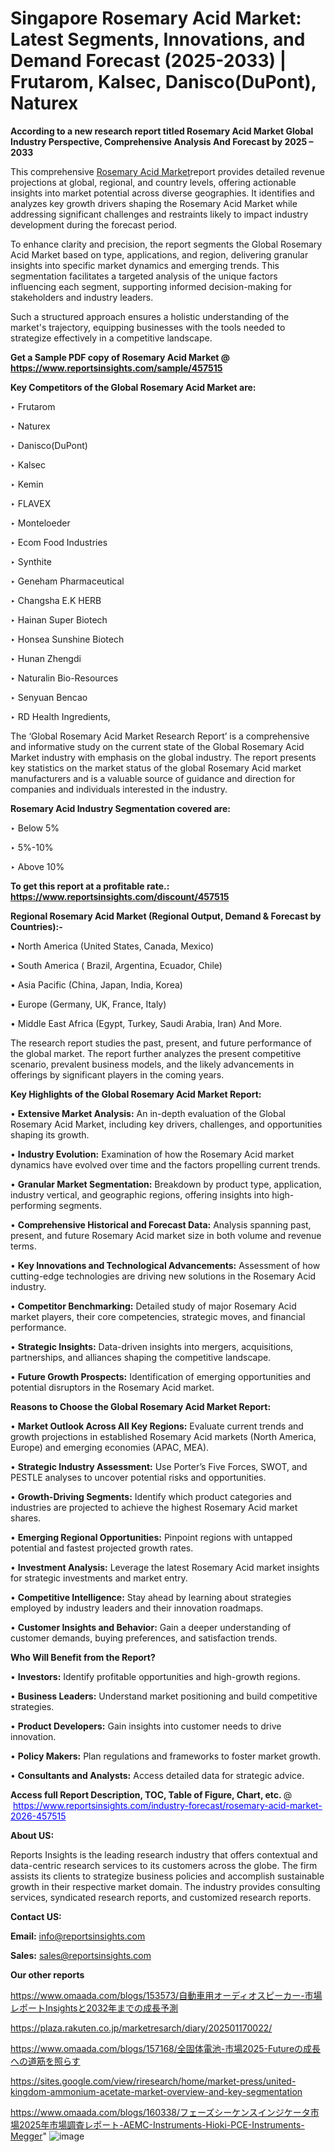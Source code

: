 # Singapore Rosemary Acid Market: Latest Segments, Innovations, and Demand Forecast (2025-2033) | Frutarom, Kalsec, Danisco(DuPont), Naturex

<strong>According to a new research report titled Rosemary Acid Market Global Industry Perspective, Comprehensive Analysis And Forecast by 2025 – 2033</strong>

This comprehensive <a href=https://www.reportsinsights.com/sample/457515>Rosemary Acid Market</a>report provides detailed revenue projections at global, regional, and country levels, offering actionable insights into market potential across diverse geographies. It identifies and analyzes key growth drivers shaping the Rosemary Acid Market while addressing significant challenges and restraints likely to impact industry development during the forecast period.

To enhance clarity and precision, the report segments the Global Rosemary Acid Market based on type, applications, and region, delivering granular insights into specific market dynamics and emerging trends. This segmentation facilitates a targeted analysis of the unique factors influencing each segment, supporting informed decision-making for stakeholders and industry leaders.

Such a structured approach ensures a holistic understanding of the market's trajectory, equipping businesses with the tools needed to strategize effectively in a competitive landscape.

<strong>Get a Sample PDF copy of Rosemary Acid Market </strong><strong>@<a href=https://www.reportsinsights.com/sample/457515 style=color:#0000ff;> https://www.reportsinsights.com/sample/457515</a></strong></font>

<strong>Key Competitors of the Global Rosemary Acid Market are:</strong>

‣ Frutarom

‣ Naturex

‣ Danisco(DuPont)

‣ Kalsec

‣ Kemin

‣ FLAVEX 

‣ Monteloeder

‣ Ecom Food Industries

‣ Synthite

‣ Geneham Pharmaceutical

‣ Changsha E.K HERB

‣ Hainan Super Biotech

‣ Honsea Sunshine Biotech

‣ Hunan Zhengdi

‣ Naturalin Bio-Resources

‣ Senyuan Bencao

‣ RD Health Ingredients,

The ‘Global Rosemary Acid Market Research Report’ is a comprehensive and informative study on the current state of the Global Rosemary Acid Market industry with emphasis on the global industry. The report presents key statistics on the market status of the global Rosemary Acid market manufacturers and is a valuable source of guidance and direction for companies and individuals interested in the industry.

<strong>Rosemary Acid Industry Segmentation covered are:</strong>

‣ Below 5%

‣ 5%-10%

‣ Above 10%

<strong>To get this report at a profitable rate.: <a href=https://www.reportsinsights.com/discount/457515 style=color:#0000ff;>https://www.reportsinsights.com/discount/457515</a></strong></font>

<strong>Regional Rosemary Acid Market (Regional Output, Demand &amp; Forecast by Countries):-</strong>

• North America (United States, Canada, Mexico)

• South America ( Brazil, Argentina, Ecuador, Chile)

• Asia Pacific (China, Japan, India, Korea)

• Europe (Germany, UK, France, Italy)

• Middle East Africa (Egypt, Turkey, Saudi Arabia, Iran) And More.

The research report studies the past, present, and future performance of the global market. The report further analyzes the present competitive scenario, prevalent business models, and the likely advancements in offerings by significant players in the coming years.

<strong>Key Highlights of the Global Rosemary Acid Market Report:</strong>

• <strong>Extensive Market Analysis:</strong> An in-depth evaluation of the Global Rosemary Acid Market, including key drivers, challenges, and opportunities shaping its growth.

• <strong>Industry Evolution:</strong> Examination of how the Rosemary Acid market dynamics have evolved over time and the factors propelling current trends.

• <strong>Granular Market Segmentation:</strong> Breakdown by product type, application, industry vertical, and geographic regions, offering insights into high-performing segments.

• <strong>Comprehensive Historical and Forecast Data:</strong> Analysis spanning past, present, and future Rosemary Acid market size in both volume and revenue terms.

• <strong>Key Innovations and Technological Advancements:</strong> Assessment of how cutting-edge technologies are driving new solutions in the Rosemary Acid industry.

• <strong>Competitor Benchmarking:</strong> Detailed study of major Rosemary Acid market players, their core competencies, strategic moves, and financial performance.

• <strong>Strategic Insights:</strong> Data-driven insights into mergers, acquisitions, partnerships, and alliances shaping the competitive landscape.

• <strong>Future Growth Prospects:</strong> Identification of emerging opportunities and potential disruptors in the Rosemary Acid market.

<strong>Reasons to Choose the Global Rosemary Acid Market Report:</strong>

• <strong>Market Outlook Across All Key Regions:</strong> Evaluate current trends and growth projections in established Rosemary Acid markets (North America, Europe) and emerging economies (APAC, MEA).

• <strong>Strategic Industry Assessment:</strong> Use Porter’s Five Forces, SWOT, and PESTLE analyses to uncover potential risks and opportunities.

• <strong>Growth-Driving Segments:</strong> Identify which product categories and industries are projected to achieve the highest Rosemary Acid market shares.

• <strong>Emerging Regional Opportunities:</strong> Pinpoint regions with untapped potential and fastest projected growth rates.

• <strong>Investment Analysis:</strong> Leverage the latest Rosemary Acid market insights for strategic investments and market entry.

• <strong>Competitive Intelligence:</strong> Stay ahead by learning about strategies employed by industry leaders and their innovation roadmaps.

• <strong>Customer Insights and Behavior:</strong> Gain a deeper understanding of customer demands, buying preferences, and satisfaction trends.

<strong>Who Will Benefit from the Report?</strong>

• <strong>Investors:</strong> Identify profitable opportunities and high-growth regions.

• <strong>Business Leaders:</strong> Understand market positioning and build competitive strategies.

• <strong>Product Developers:</strong> Gain insights into customer needs to drive innovation.

• <strong>Policy Makers:</strong> Plan regulations and frameworks to foster market growth.

• <strong>Consultants and Analysts:</strong> Access detailed data for strategic advice.
</ul>
<strong>Access full Report Description, TOC, Table of Figure, Chart, etc. </strong>@  <a href=https://www.reportsinsights.com/industry-forecast/rosemary-acid-market-2026-457515 style=color:#0000ff;>https://www.reportsinsights.com/industry-forecast/rosemary-acid-market-2026-457515</a></font>

<strong><strong>About US</strong>:</strong>

Reports Insights is the leading research industry that offers contextual and data-centric research services to its customers across the globe. The firm assists its clients to strategize business policies and accomplish sustainable growth in their respective market domain. The industry provides consulting services, syndicated research reports, and customized research reports.

<strong>Contact US:</strong>

<p class=""""><b>Email:</b> <a href=mailto:info@reportsinsights.com>info@reportsinsights.com</a></p>
<p class=""""><b>Sales:</b> <a href=mailto:sales@reportsinsights.com>sales@reportsinsights.com</a></p>

<strong>Our other reports</strong>

<a href=https://www.omaada.com/blogs/153573/自動車用オーディオスピーカー-市場レポートInsightsと2032年までの成長予測>https://www.omaada.com/blogs/153573/自動車用オーディオスピーカー-市場レポートInsightsと2032年までの成長予測</a>

<a href=https://plaza.rakuten.co.jp/marketresarch/diary/202501170022/>https://plaza.rakuten.co.jp/marketresarch/diary/202501170022/</a>

<a href=https://www.omaada.com/blogs/157168/全固体電池-市場2025-Futureの成長への道筋を照らす>https://www.omaada.com/blogs/157168/全固体電池-市場2025-Futureの成長への道筋を照らす</a>

<a href=https://sites.google.com/view/riresearch/home/market-press/united-kingdom-ammonium-acetate-market-overview-and-key-segmentation>https://sites.google.com/view/riresearch/home/market-press/united-kingdom-ammonium-acetate-market-overview-and-key-segmentation</a>

<a href=https://www.omaada.com/blogs/160338/フェーズシーケンスインジケータ市場2025年市場調査レポート-AEMC-Instruments-Hioki-PCE-Instruments-Megger>https://www.omaada.com/blogs/160338/フェーズシーケンスインジケータ市場2025年市場調査レポート-AEMC-Instruments-Hioki-PCE-Instruments-Megger</a>"
![image](https://github.com/user-attachments/assets/6841d4c2-cebd-4c40-8934-d4e0ab026f3c)
